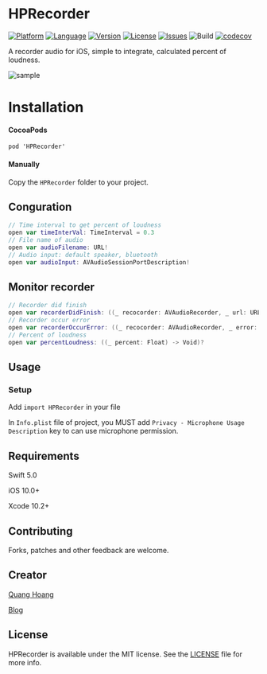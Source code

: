 # HPRecorder

[![Platform](http://img.shields.io/badge/platform-iOS-blue.svg?style=flat
)](https://developer.apple.com/iphone/index.action)
[![Language](http://img.shields.io/badge/language-Swift-brightgreen.svg?style=flat
)](https://developer.apple.com/swift)
[![Version](https://img.shields.io/cocoapods/v/HPRecorder.svg?style=flat)](https://cocoapods.org/pods/HPRecorder)
[![License](http://img.shields.io/badge/license-MIT-lightgrey.svg?style=flat
)](http://mit-license.org)
[![Issues](https://img.shields.io/github/issues/quanghoang0101/HPRecorder.svg?style=flat
)](https://github.com/quanghoang0101/HPRecorder/issues?state=open)
![Build](https://travis-ci.com/quanghoang0101/HPRecorder.svg?branch=master)
[![codecov](https://codecov.io/gh/quanghoang0101/HPRecorder/branch/master/graph/badge.svg)](https://codecov.io/gh/quanghoang0101/HPRecorder)

A recorder audio for iOS, simple to integrate, calculated percent of loudness.

![sample](https://media.giphy.com/media/QTbEe6peUEFxxXDxLh/giphy.gif)

# Installation
#### CocoaPods
```
pod 'HPRecorder'
```
#### Manually
Copy the `HPRecorder` folder to your project.

## Conguration
```Swift
// Time interval to get percent of loudness
open var timeInterVal: TimeInterval = 0.3
// File name of audio
open var audioFilename: URL!
// Audio input: default speaker, bluetooth
open var audioInput: AVAudioSessionPortDescription!
```
## Monitor recorder
```Swift 
// Recorder did finish
open var recorderDidFinish: ((_ recocorder: AVAudioRecorder, _ url: URL, _  success: Bool) -> Void)?
// Recorder occur error
open var recorderOccurError: ((_ recocorder: AVAudioRecorder, _ error: Error) -> Void)?
// Percent of loudness
open var percentLoudness: ((_ percent: Float) -> Void)?
```

## Usage

### Setup
Add `import HPRecorder` in your file

In `Info.plist` file of project, you MUST add `Privacy - Microphone Usage Description` key to can use microphone permission.

## Requirements
Swift 5.0

iOS 10.0+

Xcode 10.2+

## Contributing
Forks, patches and other feedback are welcome.

## Creator
[Quang Hoang](https://github.com/quanghoang0101) 

[Blog](https://medium.com/@phanquanghoang)

## License
HPRecorder is available under the MIT license. See the [LICENSE](./LICENSE) file for more info.
